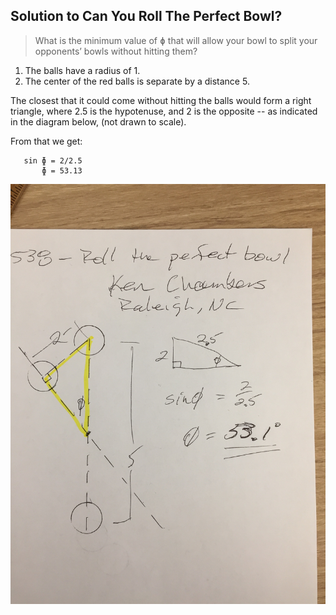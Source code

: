 ## Solution to Can You Roll The Perfect Bowl?

> What is the minimum value of ɸ that will allow your bowl to split your opponents’ bowls without hitting them?

1. The balls have a radius of 1.
2. The center of the red balls is separate by a distance 5.

The closest that it could come without hitting the balls would form a right triangle, where 2.5 is the hypotenuse, and 2 is the opposite -- as indicated in the diagram below, (not drawn to scale).

From that we get:

```
   sin ɸ = 2/2.5
       ɸ = 53.13
```
![Puzzler](/IMG_8148-2.jpg)
